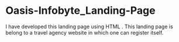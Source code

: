 # Oasis-Infobyte_Landing-Page
I have developed this landing page using HTML . This landing page is belong to a travel agency website in which one can register itself.
